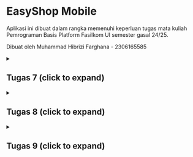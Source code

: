 # EasyShop Mobile

Aplikasi ini dibuat dalam rangka memenuhi keperluan tugas mata kuliah Pemrograman Basis Platform Fasilkom UI
semester gasal 24/25.

Dibuat oleh Muhammad Hibrizi Farghana - 2306165585

<details>
<summary><h2><b>Tugas 7 (click to expand) </b></h2></summary>

### Apa yang dimaksud dengan _stateless widget_ dan _stateful widget_ ?

**Stateless Widget**
_Stateless widget_ adalah widget yang tidak memiliki _state_ atau kondisi internal yang tidak dapat berubah sepanjang tampilannya. Artinya, begitu _stateless widget_ dibuat, bentuknya akan tetap sama tanpa ada modifikasi, meskipun pengguna berinteraksi dengan aplikasi atau ada perubahan data.

**Stateful Widget**
_Stateful widget_ adalah widget yang memiliki _state_ dan dapat berubah sepanjang tampilannya. _Stateful widget_ memiliki kemampuan untuk merespons interaksi pengguna atau perubahan data dengan memperbarui tampilannya sesuai dengan kondisi terkini.

#### Perbedaan _stateless widget_ dan _stateful widget_

Perbedaan utama antara _stateless_ dan _stateful_ widget adalah pada kemampuannya untuk menyimpan dan memperbarui _state_. Stateless widget bersifat statis dan tidak dapat berubah setelah dirender, sehingga cocok untuk tampilan yang tidak memerlukan perubahan dinamis. Sebaliknya, _stateful_ widget mampu menyimpan dan memperbarui _state_, sehingga memungkinkan UI untuk berubah sesuai kondisi terbaru atau aksi pengguna.

### Widget yang digunakan pada proyek ini dan fungsinya.

1. Material: Menyediakan tema dan struktur dasar aplikasi.
2. Scaffold: Menyediakan struktur halaman dasar dengan bagian utama AppBar dan body.
3. AppBar: Menampilkan bagian atas halaman dengan judul aplikasi.
4. Padding: Menambahkan jarak sekitar child widget.
5. Column: Menyusun widget secara vertikal.
6. Row: Menyusun widget secara horizontal.
7. SizedBox: Memberikan tinggi dan lebar yang tetap kepada childnya.
8. Card: Kontainer untuk membuat tampilan seperti kartu.
9. Container: Kontainer dengan opsi untuk margin, padding, dan warna latar.
10. GridView.count: Menampilkan child widget dalam grid dengan jumlah kolom tetap.
11. Text: Menampilkan teks dalam aplikasi.
12. InkWell: Membuat objek dapat diklik dan disertai dengan animasi
13. ScaffoldMessenger: Menampilkan SnackBar untuk notifikasi sementara.
14. SnackBar: Menampilkan pesan sementara di bagian bawah layar.
15. Icon: Menampilkan ikon grafis.

### Apa fungsi dari `setState()`? Variabel apa saja yang dapat terdampak dengan fungsi tersebut?

`setState()` adalah fungsi yang digunakan oleh StatefulWidget untuk memberi tahu framework bahwa ada perubahan pada _state_ komponen yang membutuhkan rebuild tampilan.

Variabel yang dapat terdampak oleh `setState()` adalah variabel yang disimpan dalam state komponen, seperti nilai dari kontrol input, posisi dalam daftar, atau kondisi logika tampilan. Hal ini memungkinkan pembaruan tampilan secara otomatis ketika data diubah tanpa manipulasi langsung pada kode program.

### Perbedaan antara `const` dengan `final`

- Nilai dari sebuah `const` harus dapat diketahui di waktu _compile_ dan langsung diberikan saat variabel dideklarasi, sedangkan `final` memperbolehkan nilai yang dikalkulasi saat _runtime_ dan tidak dapat dimodifikasi selanjutnya.

- `const` digunakan untuk nilai _immutable_ dan telah diketahui dari awal, sedangkan `final` digunakan apabila nilai belum dapat diketahui waktu _compile_, tetapi tidak boleh diubah setelah diberikan nilai.

### Implementasi _checklist_

#### Membuat sebuah program Flutter baru dengan tema E-Commerce yang sesuai dengan tugas-tugas sebelumnya.

1. Pada direktori yang saya tentukan, saya menjalankan perintah `flutter create easyshop` untuk membuat flutter app baru dengan nama easyshop

2. Akan terdapat direktori baru bernama `easyshop`. Pindah direktori ke direktori flutter app baru tersebut.

3. Membuat file baru bernama `menu.dart` pada direktori `../easyshop/lib`

4. Pada file `menu.dart`, mengimpor package `package:flutter/material.dart`. Kemudian, menambahkan class `MyHomePage` sebagai homepage, `InfoCard` sebagai kartu yang menampilkan informasi user, `ItemCard` sebagai kartu dengan fungsionalitas button, dan `ItemHomePage`sebagai attribut yang ditampilkan oleh tiap `ItemCard`

#### Membuat tiga tombol sederhana dengan ikon dan teks untuk: melihat daftar produk, menambah produk, dan logout

1. Pada file `menu.dart`, menambahkan attribut berikut pada class `MyHomePage`

```dart
final List<ItemHomepage> items = [
    ItemHomepage("Lihat Daftar Produk", Icons.view_day_outlined, Colors.blueAccent),
    ItemHomepage("Tambah Produk", Icons.add, Colors.greenAccent),
    ItemHomepage("Logout", Icons.logout, Colors.redAccent),
  ];
```

2. Class `ItemHomePage` akan berfungsi sebagai attribut-attribut yang dimiliki oleh tiap button. Adapun isi dari `ItemHomePage` adalah sebagai berikut.

```dart
class ItemHomepage {
  final String name;
  final IconData icon;
  final Color color;

  ItemHomepage(this.name, this.icon, this.color);
}
```

3. `ItemCard` diimplementasi dengan kode seperti `ItemCard` di tutorial dengan mengganti attribut color pada Widget class `ItemCard` menjadi `color: item.color`

#### Memunculkan Snackbar

Snackbar diiemplementasikan dengan menambahkan kode berikut pada attribut `onTap` di Widget class `ItemCard`

```dart
...
 onTap: () {
          // Menampilkan pesan SnackBar saat kartu ditekan.
          ScaffoldMessenger.of(context)
            ..hideCurrentSnackBar()
            ..showSnackBar(SnackBar(
                content: Text("Kamu telah menekan tombol ${item.name}!")));
        },
...
```

</details>

<details>
<summary><h2><b>Tugas 8 (click to expand) </b></h2></summary>

## Kegunaan const di Flutter

`const` digunakan untuk mendeklarasikan nilai atau widget yang bersifat konstan pada waktu kompilasi. Ketika `const` diterapkan pada widget, Flutter akan mengetahui bahwa widget tersebut tidak dapat berubah dan dibuat sekali saja sehingga meningkatkan efisiensi dan performa aplikasi.

### Keuntungan menggunakan const pada kode Flutter

1. Efisiensi Memori: Widget yang ditandai dengan `const` hanya dibuat sekali dan dapat digunakan kembali sehingga menghindari pembuatan ulang widget yang sama berulang kali.

2. Peningkatan Performa: Karena widget `const` tidak memerlukan proses _rebuild_ (penggambaran ulang) di setiap render, penggunaan `const` dapat mempercepat rendering UI.

3. Meningkatkan Readability: Menggunakan `const` membuat kode lebih mudah dimengerti

4. Eror saat compile: Eror pada `const` dapat dideteksi saat waktu compile sehingga memudahkan pengembang ketika melakukan proses debugging

### Kapan sebaiknya kita menggunakan const

1. Stateless Widget: Gunakan `const` pada widget stateless yang tidak berubah dan tidak menerima parameter yang akan mempengaruhi state mereka.

2. Widget dengan Parameter Konstan: Jika widget menerima parameter yang nilainya tetap (tidak berubah), gunakan `const` untuk mendeklarasikannya.

### Kapan sebaiknya tidak menggunakan const

1. Stateful Widget: Hindari menggunakan `const` pada widget yang memiliki state berubah-ubah karena setiap perubahan pada state memerlukan rebuild.

2. Widget dengan Data Dinamis: Jika widget menerima parameter yang berubah sepanjang waktu (seperti input pengguna atau data yang didapatkan dari API), sebaiknya tidak menggunakan const.

## Penggunaan Column dan Row pada Flutter

### Column

Widget ini menyusun child widget secara vertikal. Widget ini biasanya digunakan untuk layout vertikal, misalnya untuk menampilkan daftar item atau formulir.

Contoh:

```dart
Column(
  children: [
    Text(
      title,
      style: const TextStyle(fontWeight: FontWeight.bold),
    ),
    const SizedBox(height: 8.0),
    Text(content),
  ],
)
```

### Row

Widget ini menyusun child widget secara horizontal. Widget ini digunakan ketika kita ingin menyusun widget secara horizontal, misalnya tombol atau elemen-elemen yang disusun berdampingan.

Contoh:

```dart
Row(
  mainAxisAlignment: MainAxisAlignment.spaceEvenly,
  children: [
    InfoCard(title: 'NPM', content: npm),
    InfoCard(title: 'Name', content: name),
    InfoCard(title: 'Class', content: className),
  ],
),
```

### Perbandingan

- Column mengatur child widget secara vertikal, sedangkan Row mengatur secara horizontal.

- Kedua widget ini dapat menerima properti seperti mainAxisAlignment dan crossAxisAlignment untuk mengatur penataan dan penyusunan child widget.

- Column lebih sering digunakan ketika kita ingin layout berbentuk daftar atau formulir vertikal, sementara Row lebih cocok untuk elemen yang memerlukan penataan horizontal.

## Elemen input yang digunakan pada halaman form.

Pada halaman `ProductEntryFormPage`, jenis input yang saya gunakan hanya satu, yaitu `TextFormField`.

### Elemen input Flutter lain yang tidak digunakan

Adapun elemen input yang tidak digunakan pada form adalah sebagai berikut:

1. Checkbox: Dapat digunakan untuk memilih banyak opsi di saat yang bersamaan

2. Radio: Berguna untuk memilih salah satu opsi dari beberapa pilihan

3. Switch: Dapat digunakan untuk memilih antara dua keadaan

4. DropdownButton: Dapat digunakan untuk memilih nilai dari daftar pilihan yang terbatas

5. DatePicker: Dapat digunakan untuk memilih tanggal

6. Slider: Dapat digunakan untuk memilih angka dalam rentang tertentu

7. Time Picker: Dapat digunakan untuk memilih waktu

## Cara mengatur tema (theme) dalam aplikasi Flutter

Untuk menjaga konsistensi tampilan dalam aplikasi Flutter, saya mengatur tema menggunakan `ThemeData`. `ThemeData` dapat dibuat di dalam widget `MaterialApp` pada file `main.dart`. Dengan cara ini, seluruh elemen UI di aplikasi akan mengikuti aturan desain yang konsisten sesuai dengan apa yang diatur dalam `ThemeData`.

Perhatikan kode berikut

```dart
MaterialApp(
  title: 'EasyShop',
  theme: ThemeData(
    colorScheme: ColorScheme.fromSwatch(
      primarySwatch: Colors.deepOrange,
    ).copyWith(secondary: Colors.deepPurple[100]),
    useMaterial3: true,
  ),
  home: MyHomePage(),
);
```

Kode tersebut merupakan kode yang saya buat pada file `main.dart`.

Pada attribut theme di `MaterialApp`, saya memberikan tema warna utama yaitu deepOrange dengan warna secondarynya deepPurple. Apabila widgets lain ingin mengikuti warna pada tema, cukup dengan menggunakan `Theme.of(context).colorScheme.primary` pada attribut Colors. Dengan demikian, aplikasi dengan tema warna deepOrange diiringin dengan deepPurple dapat diimplementasikan.

## Cara menangani navigasi pada Flutter

Untuk menangani navigasi dalam aplikasi Flutter, saya menggunakan `Navigator`. Dengan menggunakan `Navigator`, saya dapat melakukan navigasi dengan menggunakan methode `pushReplacement` dan 'push'.

Contoh:

1. Menggunakan `pushReplacement`

```dart
onTap: () {
  Navigator.pushReplacement(
      context,
      MaterialPageRoute(
        builder: (context) => MyHomePage(),
      ));
},
```

Dengan kode tersebut, apabila widget tersebut disentuh, maka halaman saat ini akan digantikan dengan halaman `MyHomePage`

2. Menggunakan `push`

```dart
 onTap: () {
    Navigator.push(context,
        MaterialPageRoute(builder: (context) => const ProductEntryFormPage()));
},
```

Dengan kode tersebut, apabila widget tersebut disentuh, maka halaman `ProductEntryFormPage` akan ditambahkan ke dalam tumpukan navigasi. Apabila pengguna menggunakan tombol back, maka pengguna akan kembali ke laman sebelum wdiget tersebut disentuh.

</details>

<details>
<summary><h2><b>Tugas 9 (click to expand) </b></h2></summary>

## Jelaskan mengapa kita perlu membuat model untuk melakukan pengambilan ataupun pengiriman data JSON? Apakah akan terjadi error jika kita tidak membuat model terlebih dahulu?

Membuat model untuk pengambilan atau pengiriman data JSON penting untuk memastikan bahwa data yang diterima atau dikirim memiliki struktur yang konsisten dan mudah dikelola.
Selain itu, model membantu dalam menguraikan data JSON menjadi objek yang dapat digunakan oleh aplikasi, sehingga memudahkan pengaksesan dan manipulasi data.

Apabila kita tidak membuat model terlebih dahulu, aplikasi tetap dapat berfungsi dengan normal. Akan tetapi, tanpa adanya model, risiko terhadap kesalahan dan ketidakstabilan akan menjadi lebih tinggi. Selain itu, proses penguraian data JSON akan menjadi lebih rumit dan rawan error, misalnya akibat tipe data yang tidak sesuai atau data yang tidak lengkap. Hal ini dapat menyebabkan berbagai masalah seperti data yang salah ditampilkan, aplikasi crash, atau kesulitan dalam debugging dan pemeliharaan kode. Dengan menggunakan model, kita bisa mengurangi risiko-risiko ini dan memastikan bahwa data yang diolah selalu dalam format yang benar dan konsisten.

## Jelaskan fungsi dari library http yang sudah kamu implementasikan pada tugas ini

Library `http` di Flutter digunakan untuk melakukan permintaan `HTTP`, seperti `GET`, `POST`, `PUT`, dan `DELETE`, ke server. Dengan library ini, kita dapat berkomunikasi dengan server atau API untuk mengirim dan menerima data. Library ini menyediakan cara yang mudah dan efisien untuk menangani permintaan `HTTP` dan mengelola respons yang diterima dari server.

## Jelaskan fungsi dari CookieRequest dan jelaskan mengapa instance CookieRequest perlu untuk dibagikan ke semua komponen di aplikasi Flutter.

`CookieRequest` digunakan untuk menangani sesi pengguna dalam aplikasi, khususnya untuk mengelola cookie yang digunakan untuk autentikasi dan menjaga status login pengguna.
Dengan `CookieRequest`, kita bisa menyimpan cookie yang diterima dari server dan mengirimkannya kembali pada setiap permintaan selanjutnya, sehingga server dapat mengenali pengguna yang sedang login.

Instance `CookieRequest` perlu dibagikan ke semua komponen di aplikasi Flutter untuk memastikan bahwa seluruh aplikasi menggunakan sesi dan autentikasi yang konsisten. Dengan berbagi instance `CookieRequest`, setiap komponen dalam aplikasi dapat mengakses dan mengirim cookie yang sama sehingga server tetap mengenali pengguna yang sedang login di setiap permintaan. Hal ini sangat penting dalam aplikasi yang membutuhkan autentikasi pengguna, karena memungkinkan fitur seperti login, logout, dan akses data pengguna yang aman dan terintegrasi di seluruh aplikasi.

## Jelaskan mekanisme pengiriman data mulai dari input hingga dapat ditampilkan pada Flutter.

Mekanisme pengiriman data di Flutter dimulai dari pengambilan input dari pengguna melalui widget seperti `TextField` atau `Form`. Setelah itu, data yang diinput dikirim ke server menggunakan permintaan HTTP dengan bantuan library `http`. Server kemudian memproses data tersebut dan mengirimkan respons kembali dalam format JSON.
Di sisi Flutter, respons ini diuraikan dan diubah menjadi objek-objek yang dapat digunakan oleh aplikasi.
Data yang telah diuraikan kemudian dapat ditampilkan kepada pengguna melalui widget seperti ListView, GridView, atau widget lainnya yang sesuai dengan desain aplikasi.

## Jelaskan mekanisme autentikasi dari login, register, hingga logout. Mulai dari input data akun pada Flutter ke Django hingga selesainya proses autentikasi oleh Django dan tampilnya menu pada Flutter.

Proses autentikasi di Flutter melibatkan interaksi dengan backend, seperti Django untuk aplikasi ini.
Saat pengguna menginput data akun untuk login atau register, data tersebut dikirim ke server Django melalui permintaan HTTP.
Django kemudian memverifikasi atau menyimpan data tersebut dan mengirimkan respons yang berisi informasi autentikasi, seperti token atau cookie.
Informasi ini disimpan di aplikasi Flutter menggunakan `CookieRequest`.
Selama pengguna terautentikasi, aplikasi Flutter akan mengirim token atau cookie ini pada setiap permintaan ke server untuk menjaga sesi pengguna tetap aktif.
Ketika pengguna melakukan logout, aplikasi mengirim permintaan ke server untuk mengakhiri sesi, dan informasi autentikasi dihapus dari aplikasi, sehingga pengguna keluar dari aplikasi.

## Implementasi _checklist_

### Memastikan deployment proyek tugas Django kamu telah berjalan dengan baik.

Karena untuk saat ini integrasi django dan flutter dilakukan secara local, checklist ini cukup dicapai dengan memastikan bahwa server local telah berjalan baik dengan menjalankan perintah `python manage.py runserver`

### Mengimplementasikan fitur registrasi akun pada proyek tugas Flutter.

1. Pada proyek django, membuat aplikasi baru bernama `authentication`
2. Pastikan aplikasi yang baru dibuat telah ditambahkan ke `INSTALLED_APPS` di `settings.py` pada root project
3. Pada `views.py` aplikasi `authentication`, membuat fungsi baru bernama `register()` untuk menghandle registrasi via flutter
4. Membuat file `urls.py` pada aplikasi `authentication`
5. Melakukan routing untuk fungsi yang telah dibuat pada step-3 dengan menambahkan path ke fungsi tersebut
6. Pada `urls.py` proyek, menambahkan `urls.py` aplikasi `authentication`
7. Pada proyek flutter, membuat file `register.dart` di direktori `lib/screens`
8. Menambahkan package yang dibutuhkan dengan import pada file tersebut. Untuk package yang tidak tersedia secara default pada flutter, ditambakan dengan menjalankan perintah `flutter pub add nama_package`. Pada aplikasi ini, package yang ditambahkan dengan perintah tersebut adalah `provider`, `pbp_django_auth`, dan `http`.
9. Mengimplementasikan program untuk registrasi pada file `register.dart`

### Membuat halaman login pada proyek tugas Flutter.

1. Pada proyek django, membuat fungsi views baru pada aplikasi `authentication` dengan nama `login()`
2. Melakukan routing untuk fungsi baru tersebut di `urls.py` aplikasi `authentication`
3. Pada proyek flutter, membuat file `login.dart` di direktorir `lib/screens`
4. Menambahkan package yang dibutuhkan dengan melakukan import pada file tersebut
5. Mengimplementasikan program untuk login pada file `login.dart`

### Mengintegrasikan sistem autentikasi Django dengan proyek tugas Flutter.

1. Pastikan bahwa server django telah berjalan (sesuai dengan checklist pertama)
2. Pada file `android/app/src/main/AndroidManifest.xml` di proyek flutter, tambahkan `<uses-permission android:name="android.permission.INTERNET" />` di bawah tag application untuk memperbolehkan akses ke internet
3. Pada file `register.dart`, pastikan URL yang dituju pada response ketika tombol register ditekan telah sesuai dengan URL di mana proyek django dijalankan dan menuju ke path register

```dart
final response = await request.postJson(
                "http://127.0.0.1:8000/auth/register/", // URL proyek django untuk register flutter
                jsonEncode({
                  "username": username,
                  "password1": password1,
                  "password2": password2,
                }));
```

3. Pada file `login.dart`, pastikan URL yang dituju pada response ketika tombol login ditekan telah sesuai dengan URL di mana proyek django dijalankan dan menuju ke path login

```dart
final response = await request
                .login("http://127.0.0.1:8000/auth/login/", { // URL proyek django untuk login flutter
              'username': username,
              'password': password,
            });
```

4. Pada proyek django, membuat fungsi views baru `create_product_flutter` pada aplikasi `main`. Kemudian, pada proyek flutter, pada file `productentry_form.dart`, pastikan URL yang dituju pada response ketika tombol save ditekan telah sesuai dengan URL di mana proyek django dijalankan dan menuju ke path untuk menambahkan produk

```dart
final response = await request.postJson(
              "http://127.0.0.1:8000/create-flutter/", // URL django untuk menambahkan produk dari flutter
              jsonEncode(<String, String>{
                'name': _name,
                'stock': _stock.toString(),
                'price': _price.toString(),
                'description': _description,
              }),
```

5. Pada file `list_productentry.dart` (file ini dibuat pada beberapa checklist selanjutnya) pastikan URL yang dituju pada response ketika laman dimuat telah sesuai dengan URL di mana proyek django dijalankan dan menuju ke path untuk memberikan data produk

```dart
final response = await request.get('http://127.0.0.1:8000/json/');
```

6. Pada proyek django, membuat fungsi views baru `logout` pada aplikasi `authentication`. Kemudian, pada proyek flutter, pada file `product_cart.dart` pastikan URL yang dituju pada response ketika tombol logout ditekan telah sesuai dengan URL di mana proyek django dijalankan dan menuju ke path untuk melakukan logout

```dart
final response = await request.logout("http://127.0.0.1:8000/auth/logout/");
```

### Membuat model kustom sesuai dengan proyek aplikasi Django.

1. Salin model JSON pada alamat `http://127.0.0.1:8000/json/` (pastikan server local django berjalan dan sedang login pada suatu akun dan telah menambahkan setidaknya satu produk)

2. Membuka web https://app.quicktype.io/ kemudian tempel data JSON yang disalin pada step-1 di laman tersebut
3. Mengganti namanya menjadi `productEntry`, pastikan source type adalah JSON dan languange adalah dart. Kemudian tekan copy code
4. Pada proyek flutter, membuat direktori baru bernama `models` di dalam direktori `lib`
5. Dalam direktori `lib/models`, membuat file baru dengan nama `product_entry.dart`
6. Menempel kode yang telah disalin pada step-3

### Membuat halaman yang berisi daftar semua item yang terdapat pada endpoint JSON di Django yang telah kamu deploy.

1. Pada direktori `lib/screens`, membuat file baru bernama `list_productentry.dart`.
2. Mengimport package yang dibutuhkan
3. Mengimplementasikan tampilan untuk daftar item

#### Tampilkan name, price, dan description dari masing-masing item pada halaman ini.

1. Pada file `list_productentry.dart`, tambahkan fungsi `fetchProduct` berikut untuk mengkonversi data json

```dart
Future<List<ProductEntry>> fetchProduct(CookieRequest request) async {
    final response = await request.get('http://127.0.0.1:8000/json/');
    // Melakukan decode response menjadi bentuk json
    var data = response;
    // Melakukan konversi data json menjadi object ProductEntry
    List<ProductEntry> listProduct = [];
    for (var d in data) {
      if (d != null) {
        listProduct.add(ProductEntry.fromJson(d));
      }
    }
    return listProduct;
  }
```

2. Pada widget Build, tambahkan kode berikut sebgai children dari `ListView`

```dart
Text(
  "${snapshot.data![index].fields.name}",
  style: const TextStyle(
    fontSize: 18.0,
    fontWeight: FontWeight.bold,
  ),
),
const SizedBox(height: 10),
Text("${snapshot.data![index].fields.description}"),
const SizedBox(height: 10),
Text("Stock: ${snapshot.data![index].fields.stock}"),
const SizedBox(height: 10),
Text("Price: Rp${snapshot.data![index].fields.price}")
```

### Membuat halaman detail untuk setiap item yang terdapat pada halaman daftar Item.

Membuat file bernama `product_detail_page.dart` pada direktori `lib/screens`.

#### Halaman ini dapat diakses dengan menekan salah satu item pada halaman daftar Item.

Modifikasi `list_productentry.dart` agar tiap item dapat ditekan dengan menggunakan widget `inkwell`

#### Tampilkan seluruh atribut pada model item kamu pada halaman ini.

Menambahkan kode berikut pada laman `product_detail_page.dart` sebagai children dari widget

```dart
...
Text(
  product.fields.name,
  style: const TextStyle(
    fontSize: 24,
    fontWeight: FontWeight.bold,
  ),
),
const SizedBox(height: 16),
Text('Description: ${product.fields.description}'),
const SizedBox(height: 8),
Text('Stock: ${product.fields.stock}'),
const SizedBox(height: 8),
Text('Price: Rp${product.fields.price}'),
const SizedBox(height: 8),
...
```

#### Tambahkan tombol untuk kembali ke halaman daftar item.

Pada attribut `leading` widget `Scaffold` di file `product_detail_page.dart`, menambahkan kode berikut

```dart
leading: IconButton(
          icon: const Icon(Icons.arrow_back),
          onPressed: () {
            Navigator.pop(context); // Kembali ke laman produk
          },
        ),
```

### Melakukan filter pada halaman daftar item dengan hanya menampilkan item yang terasosiasi dengan pengguna yang login.

Checklist ini diimplementasi dengan mengaitkan tiap produk ke user sehingga ketika endpoint JSON dipanggil data yang didapat otomatis telah difilter berdasarkan user.

```python
@csrf_exempt
def create_product_flutter(request):
    if request.method == 'POST':
        data = json.loads(request.body)
        print(data)
        new_product = Product.objects.create(
            user=request.user,   # Kaitkan langsyng ke user
            name=data["name"],
            stock=int(data["stock"]),
            price=int(data["price"]),
            description=data["description"],
        )
        new_product.save()
        return JsonResponse({"status": "success"}, status=200)
    else:
        return JsonResponse({"status": "error"}, status=401)
```

</details>
